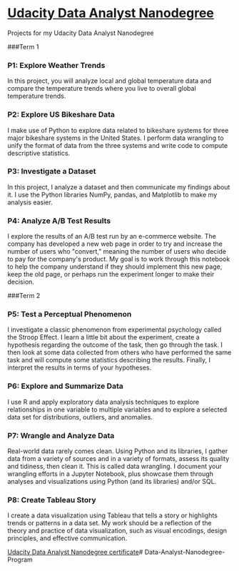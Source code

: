 # [Udacity Data Analyst Nanodegree](https://www.udacity.com/course/data-analyst-nanodegree--nd002)
Projects for my Udacity Data Analyst Nanodegree

###Term 1

### P1: Explore Weather Trends

In this project, you will analyze local and global temperature data and compare the temperature trends where you live to overall global temperature trends.

### P2: Explore US Bikeshare Data

I make use of Python to explore data related to bikeshare systems for three major bikeshare systems in the United States. I perform data wrangling to unify the format of data from the three systems and write code to compute descriptive statistics. 

### P3: Investigate a Dataset

In this project, I analyze a dataset and then communicate my findings about it. I use the Python libraries NumPy, pandas, and Matplotlib to make my analysis easier.

### P4: Analyze A/B Test Results

I explore the results of an A/B test run by an e-commerce website. The company has developed a new web page in order to try and increase the number of users who "convert," meaning the number of users who decide to pay for the company's product. My goal is to work through this notebook to help the company understand if they should implement this new page, keep the old page, or perhaps run the experiment longer to make their decision.

###Term 2

### P5: Test a Perceptual Phenomenon

I investigate a classic phenomenon from experimental psychology called the Stroop Effect. I learn a little bit about the experiment, create a hypothesis regarding the outcome of the task, then go through the task. I then look at some data collected from others who have performed the same task and will compute some statistics describing the results. Finally, I interpret the results in terms of your hypotheses.

### P6: Explore and Summarize Data

I use R and apply exploratory data analysis techniques to explore relationships in one variable to multiple variables and to explore a selected data set for distributions, outliers, and anomalies.

### P7: Wrangle and Analyze Data

Real-world data rarely comes clean. Using Python and its libraries, I gather data from a variety of sources and in a variety of formats, assess its quality and tidiness, then clean it. This is called data wrangling. I document your wrangling efforts in a Jupyter Notebook, plus showcase them through analyses and visualizations using Python (and its libraries) and/or SQL.

### P8: Create Tableau Story

I create a data visualization using Tableau that tells a story or highlights trends or patterns in a data set. My work should be a reflection of the theory and practice of data visualization, such as visual encodings, design principles, and effective communication.


[Udacity Data Analyst Nanodegree certificate](certificate.pdf)# Data-Analyst-Nanodegree-Program
